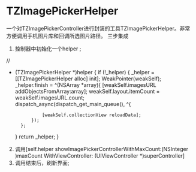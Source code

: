 # TZImagePickerHelper
一个对TZImagePickerController进行封装的工具TZImagePickerHelper。非常方便调用手机图片库和回调所选图片路径。
三步集成
 1. 控制器中初始化一个helper ;
 
 //
- (TZImagePickerHelper *)helper
{
    if (!_helper) {
        _helper = [[TZImagePickerHelper alloc] init];
        WeakPointer(weakSelf);
        _helper.finish = ^(NSArray *array){
            [weakSelf.imagesURL addObjectsFromArray:array];
            weakSelf.layout.itemCount = weakSelf.imagesURL.count;
            dispatch_async(dispatch_get_main_queue(), ^{
                
                [weakSelf.collectionView reloadData];
            });
        };
    }
    return _helper;
}

 2. 调用[self.helper showImagePickerControllerWithMaxCount:(NSInteger )maxCount WithViewController: (UIViewController *)superController]
 3. 调用结束后，刷新界面;
